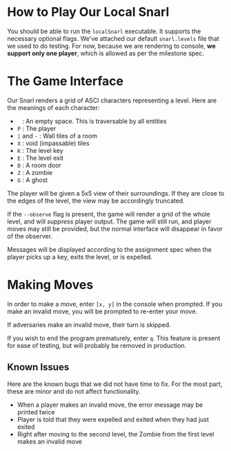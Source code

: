 # How to Play Our Local Snarl

You should be able to run the `localSnarl` executable. It supports the necessary optional flags.
We've attached our default `snarl.levels` file that we used to do testing. For now, because we
are rendering to console, __we support only one player__, which is allowed as per the milestone spec. 

# The Game Interface

Our Snarl renders a grid of ASCI characters representing a level. Here are the meanings of each character:
- ` ` : An empty space. This is traversable by all entities
- `P` : The player
- `|` and `-` : Wall tiles of a room
- `X` : void (impassable) tiles
- `K` : The level key
- `E` : The level exit
- `D` : A room door
- `Z` : A zombie
- `G` : A ghost

The player will be given a 5x5 view of their surroundings. If they are close to the edges of the level,
the view may be accordingly truncated.

If the `--observe` flag is present, the game will render a grid of the whole level, and will _suppress_
player output. The game will still run, and player moves may still be provided, but the normal interface
will disappear in favor of the observer.

Messages will be displayed according to the assignment spec when the player picks up a key, exits the level,
or is expelled. 

# Making Moves
In order to make a move, enter `[x, y]` in the console when prompted. If you make an invalid move, you will
be prompted to re-enter your move. 

If adversaries make an invalid move, their turn is skipped.

If you wish to end the program prematurely, enter `q`. This feature is present for ease of testing, but will
probably be removed in production. 

## Known Issues
Here are the known bugs that we did not have time to fix. For the most part, these
are minor and do not affect functionality.

- When a player makes an invalid move, the error message may be printed twice
- Player is told that they were expelled and exited when they had just exited
- Right after moving to the second level, the Zombie from the first level makes an invalid move
